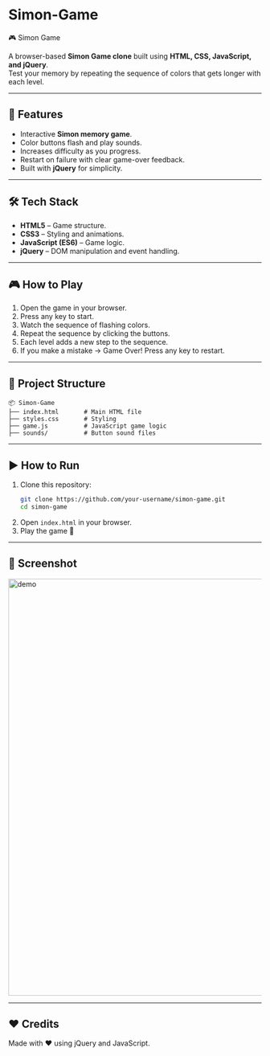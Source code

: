 # Simon-Game

 🎮 Simon Game

A browser-based **Simon Game clone** built using **HTML, CSS, JavaScript, and jQuery**.  
Test your memory by repeating the sequence of colors that gets longer with each level.  

---

## 🚀 Features  
- Interactive **Simon memory game**.  
- Color buttons flash and play sounds.  
- Increases difficulty as you progress.  
- Restart on failure with clear game-over feedback.  
- Built with **jQuery** for simplicity.  

---

## 🛠️ Tech Stack  
- **HTML5** – Game structure.  
- **CSS3** – Styling and animations.  
- **JavaScript (ES6)** – Game logic.  
- **jQuery** – DOM manipulation and event handling.  

---

## 🎮 How to Play  
1. Open the game in your browser.  
2. Press any key to start.  
3. Watch the sequence of flashing colors.  
4. Repeat the sequence by clicking the buttons.  
5. Each level adds a new step to the sequence.  
6. If you make a mistake → Game Over! Press any key to restart.  

---

## 📂 Project Structure  
```
📦 Simon-Game
├── index.html       # Main HTML file
├── styles.css       # Styling
├── game.js          # JavaScript game logic
├── sounds/          # Button sound files
```

---

## ▶️ How to Run  
1. Clone this repository:  
   ```bash
   git clone https://github.com/your-username/simon-game.git
   cd simon-game
   ```
2. Open `index.html` in your browser.  
3. Play the game 🎉  

---


## 📸 Screenshot  

 <img width="1917" height="830" alt="demo" src="https://github.com/user-attachments/assets/d4d14605-f9db-413f-9f83-95dcc8f5f46c" />



---

## ❤️ Credits  
Made with ❤️ using jQuery and JavaScript.  
